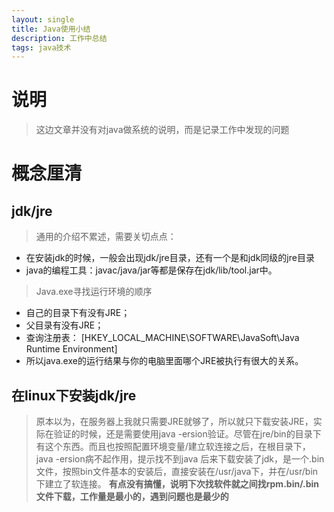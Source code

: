 ```yaml
---
layout: single
title: Java使用小结
description: 工作中总结
tags: java技术
---
```

# 说明
>这边文章并没有对java做系统的说明，而是记录工作中发现的问题

# 概念厘清

## jdk/jre

>通用的介绍不累述，需要关切点点：
+ 在安装jdk的时候，一般会出现jdk/jre目录，还有一个是和jdk同级的jre目录
+ java的编程工具：javac/java/jar等都是保存在jdk/lib/tool.jar中。

>Java.exe寻找运行环境的顺序
+ 自己的目录下有没有JRE；
+ 父目录有没有JRE；
+ 查询注册表： [HKEY_LOCAL_MACHINE\SOFTWARE\JavaSoft\Java Runtime Environment] 
+ 所以java.exe的运行结果与你的电脑里面哪个JRE被执行有很大的关系。


## 在linux下安装jdk/jre
>原本以为，在服务器上我就只需要JRE就够了，所以就只下载安装JRE，实际在验证的时候，还是需要使用java -ersion验证。尽管在jre/bin的目录下有这个东西。而且也按照配置环境变量/建立软连接之后，在根目录下，java -ersion病不起作用，提示找不到java
后来下载安装了jdk，是一个.bin文件，按照bin文件基本的安装后，直接安装在/usr/java下，并在/usr/bin下建立了软连接。
**有点没有搞懂，说明下次找软件就之间找rpm.bin/.bin文件下载，工作量是最小的，遇到问题也是最少的**

